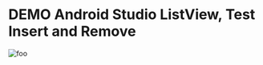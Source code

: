 # DEMO Android Studio ListView, Test Insert and Remove

![foo](https://github.com/inulloo/Android-ListView-Insert-Remove/blob/main/Screenshot_1624519692.png "title")
